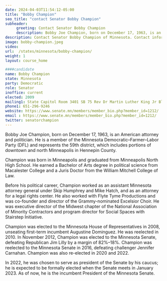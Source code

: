 ```yaml
---
date: 2024-04-03T11:54:12-05:00
title: "Bobby Champion"
seo_title: "contact Senator Bobby Champion"
subheader:
     greeting: Contact Senator Bobby Champion
     description: Bobby Joe Champion, born on December 17, 1963, is an American attorney and politician. He is a member of the Minnesota Democratic–Farmer–Labor Party (DFL) and represents the 59th district, which includes portions of downtown and north Minneapolis in Hennepin County.
description: Contact Senator Bobby Champion of Minnesota. Contact information for Bobby Champion includes email address, phone number, and mailing address.
image: bobby-champion.jpeg
video:
url:  /states/minnesota/bobby-champion/
weight: 1
layout: course_home

####candidate
name: Bobby Champion
state: Minnesota
party: Democratic
role: Senator
inoffice: current
elected: 2009
mailing1: State Capitol Room 3401 SB 75 Rev Dr Martin Luther King Jr Blvd St. Paul, MN 55155-1606
phone1: 651-296-9246
website: https://www.senate.mn/members/member_bio.php?member_id=1212/
email : https://www.senate.mn/members/member_bio.php?member_id=1212/
twitter: senatorchampion
---
```


Bobby Joe Champion, born on December 17, 1963, is an American attorney and politician. He is a member of the Minnesota Democratic–Farmer–Labor Party (DFL) and represents the 59th district, which includes portions of downtown and north Minneapolis in Hennepin County.

Champion was born in Minneapolis and graduated from Minneapolis North High School. He earned a Bachelor of Arts degree in political science from Macalester College and a Juris Doctor from the William Mitchell College of Law.

Before his political career, Champion worked as an assistant Minnesota attorney general under Skip Humphrey and Mike Hatch, and as an attorney for a legal rights center. He also worked with Flyte Tyme Productions and was co-founder and director of the Grammy-nominated Excelsior Choir. He was executive director of the Midwest chapter of the National Association of Minority Contractors and program director for Social Spaces with Stairstep Initiative.

Champion was elected to the Minnesota House of Representatives in 2008, unseating first-term incumbent Augustine Dominguez. He was reelected in 2010. In November 2012, Champion was elected to the Minnesota Senate, defeating Republican Jim Lilly by a margin of 82%–18%. Champion was reelected to the Minnesota Senate in 2016, defeating challenger Jennifer Carnahan. Champion was also re-elected in 2020 and 2022.

In 2022, he was chosen to serve as president of the Senate by his caucus; he is expected to be formally elected when the Senate meets in January 2023. As of now, he is the incumbent President of the Minnesota Senate.

